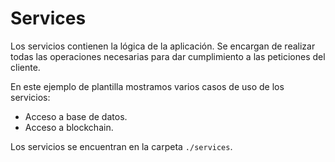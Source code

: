 # Services

Los servicios contienen la lógica de la aplicación. Se encargan de realizar todas las operaciones necesarias para dar cumplimiento a las peticiones del cliente.

En este ejemplo de plantilla mostramos varios casos de uso de los servicios:

- Acceso a base de datos.
- Acceso a blockchain.

Los servicios se encuentran en la carpeta ``./services``.